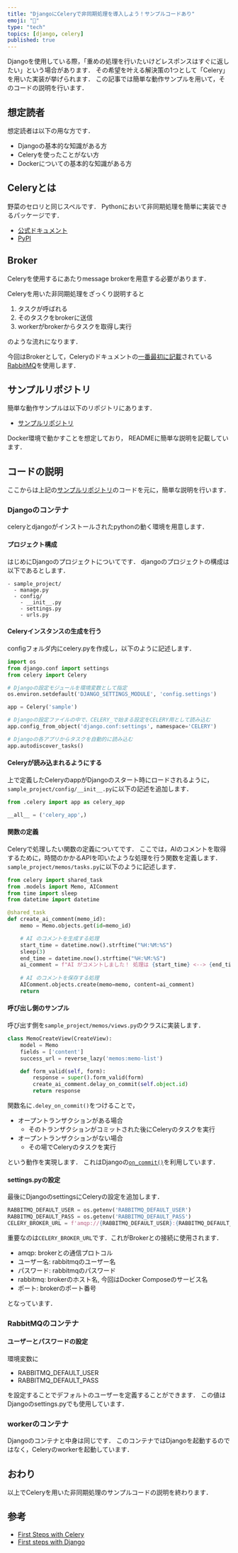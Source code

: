 ```yaml
---
title: "DjangoにCeleryで非同期処理を導入しよう！サンプルコードあり"
emoji: "🦉"
type: "tech"
topics: [django, celery]
published: true
---
```


Djangoを使用している際，「重めの処理を行いたいけどレスポンスはすぐに返したい」という場合があります．
その希望を叶える解決策の1つとして「Celery」を用いた実装が挙げられます．
この記事では簡単な動作サンプルを用いて，そのコードの説明を行います．

## 想定読者

想定読者は以下の用な方です．

- Djangoの基本的な知識がある方
- Celeryを使ったことがない方
- Dockerについての基本的な知識がある方

## Celeryとは

野菜のセロリと同じスペルです．
Pythonにおいて非同期処理を簡単に実装できるパッケージです．

- [公式ドキュメント](https://docs.celeryq.dev/en/stable/)
- [PyPI](https://pypi.org/project/celery/)

## Broker

Celeryを使用するにあたりmessage brokerを用意する必要があります．

Celeryを用いた非同期処理をざっくり説明すると

1. タスクが呼ばれる
1. そのタスクをbrokerに送信
1. workerがbrokerからタスクを取得し実行

のような流れになります．

今回はBrokerとして，Celeryのドキュメントの[一番最初に記載](https://docs.celeryq.dev/en/main/getting-started/first-steps-with-celery.html#rabbitmq)されている[RabbitMQ](https://www.rabbitmq.com/)を使用します．

## サンプルリポジトリ

簡単な動作サンプルは以下のリポジトリにあります．

- [サンプルリポジトリ](https://github.com/pg-endokenta/django_celery_sample)

Docker環境で動かすことを想定しており，
READMEに簡単な説明を記載しています．

## コードの説明

ここからは上記の[サンプルリポジトリ](https://github.com/pg-endokenta/django_celery_sample)のコードを元に，簡単な説明を行います．

### Djangoのコンテナ

celeryとdjangoがインストールされたpythonの動く環境を用意します．

#### プロジェクト構成

はじめにDjangoのプロジェクトについてです．
djangoのプロジェクトの構成は以下であるとします．

```text
- sample_project/
  - manage.py
  - config/
    - __init__.py
    - settings.py
    - urls.py
```

#### Celeryインスタンスの生成を行う

configフォルダ内にcelery.pyを作成し，以下のように記述します．

```python
import os
from django.conf import settings
from celery import Celery

# Djangoの設定モジュールを環境変数として指定
os.environ.setdefault('DJANGO_SETTINGS_MODULE', 'config.settings')

app = Celery('sample')

# Djangoの設定ファイルの中で、CELERY_で始まる設定をCELERY用として読み込む
app.config_from_object('django.conf:settings', namespace='CELERY')

# Djangoの各アプリからタスクを自動的に読み込む
app.autodiscover_tasks()
```

#### Celeryが読み込まれるようにする

上で定義したCeleryのappがDjangoのスタート時にロードされるように，`sample_project/config/__init__.py`に以下の記述を追加します．

```python
from .celery import app as celery_app

__all__ = ('celery_app',)
```

#### 関数の定義

Celeryで処理したい関数の定義についてです．
ここでは，AIのコメントを取得するために，時間のかかるAPIを叩いたような処理を行う関数を定義します．
`sample_project/memos/tasks.py`に以下のように記述します．

```python
from celery import shared_task
from .models import Memo, AIComment
from time import sleep
from datetime import datetime

@shared_task
def create_ai_comment(memo_id):
    memo = Memo.objects.get(id=memo_id)

    # AI のコメントを生成する処理
    start_time = datetime.now().strftime("%H:%M:%S")
    sleep(3)
    end_time = datetime.now().strftime("%H:%M:%S")
    ai_comment = f"AI がコメントしました！ 処理は {start_time} <--> {end_time} 間に行われました。"
    
    # AI のコメントを保存する処理
    AIComment.objects.create(memo=memo, content=ai_comment)
    return
```

#### 呼び出し側のサンプル

呼び出す側を`sample_project/memos/views.py`のクラスに実装します．

```python
class MemoCreateView(CreateView):
    model = Memo
    fields = ['content']
    success_url = reverse_lazy('memos:memo-list')

    def form_valid(self, form):
        response = super().form_valid(form)
        create_ai_comment.delay_on_commit(self.object.id)
        return response
```

関数名に`.deley_on_commit()`をつけることで，

- オープントランザクションがある場合
  - そのトランザクションがコミットされた後にCeleryのタスクを実行
- オープントランザクションがない場合
  - その場でCeleryのタスクを実行

という動作を実現します．
これはDjangoの[`on_commit()`](https://docs.djangoproject.com/en/5.1/topics/db/transactions/#django.db.transaction.on_commit)を利用しています．

#### settings.pyの設定

最後にDjangoのsettingsにCeleryの設定を追加します．

```python
RABBITMQ_DEFAULT_USER = os.getenv('RABBITMQ_DEFAULT_USER')
RABBITMQ_DEFAULT_PASS = os.getenv('RABBITMQ_DEFAULT_PASS')
CELERY_BROKER_URL = f'amqp://{RABBITMQ_DEFAULT_USER}:{RABBITMQ_DEFAULT_PASS}@rabbitmq:5672//'
```

重要なのは`CELERY_BROKER_URL`です．これがBrokerとの接続に使用されます．

- amqp: brokerとの通信プロトコル
- ユーザー名: rabbitmqのユーザー名
- パスワード: rabbitmqのパスワード
- rabbitmq: brokerのホスト名, 今回はDocker Composeのサービス名
- ポート: brokerのポート番号

となっています．

### RabbitMQのコンテナ

#### ユーザーとパスワードの設定

環境変数に

- RABBITMQ_DEFAULT_USER
- RABBITMQ_DEFAULT_PASS
  
を設定することでデフォルトのユーザーを定義することができます．
この値はDjangoのsettings.pyでも使用しています．

### workerのコンテナ

Djangoのコンテナと中身は同じです．
このコンテナではDjangoを起動するのではなく，Celeryのworkerを起動しています．

## おわり

以上でCeleryを用いた非同期処理のサンプルコードの説明を終わります．

## 参考

- [First Steps with Celery](https://docs.celeryq.dev/en/main/getting-started/first-steps-with-celery.html#first-steps)
- [First steps with Django](https://docs.celeryq.dev/en/main/django/first-steps-with-django.html)
